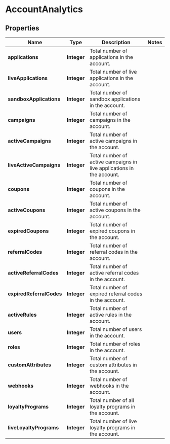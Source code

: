 

# AccountAnalytics

## Properties

Name | Type | Description | Notes
------------ | ------------- | ------------- | -------------
**applications** | **Integer** | Total number of applications in the account. | 
**liveApplications** | **Integer** | Total number of live applications in the account. | 
**sandboxApplications** | **Integer** | Total number of sandbox applications in the account. | 
**campaigns** | **Integer** | Total number of campaigns in the account. | 
**activeCampaigns** | **Integer** | Total number of active campaigns in the account. | 
**liveActiveCampaigns** | **Integer** | Total number of active campaigns in live applications in the account. | 
**coupons** | **Integer** | Total number of coupons in the account. | 
**activeCoupons** | **Integer** | Total number of active coupons in the account. | 
**expiredCoupons** | **Integer** | Total number of expired coupons in the account. | 
**referralCodes** | **Integer** | Total number of referral codes in the account. | 
**activeReferralCodes** | **Integer** | Total number of active referral codes in the account. | 
**expiredReferralCodes** | **Integer** | Total number of expired referral codes in the account. | 
**activeRules** | **Integer** | Total number of active rules in the account. | 
**users** | **Integer** | Total number of users in the account. | 
**roles** | **Integer** | Total number of roles in the account. | 
**customAttributes** | **Integer** | Total number of custom attributes in the account. | 
**webhooks** | **Integer** | Total number of webhooks in the account. | 
**loyaltyPrograms** | **Integer** | Total number of all loyalty programs in the account. | 
**liveLoyaltyPrograms** | **Integer** | Total number of live loyalty programs in the account. | 



